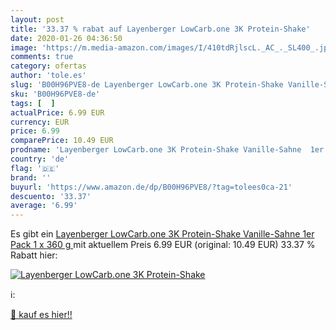 ```yaml
---
layout: post
title: '33.37 % rabat auf Layenberger LowCarb.one 3K Protein-Shake'
date: 2020-01-26 04:36:50
image: 'https://m.media-amazon.com/images/I/410tdRjlscL._AC_._SL400_.jpg'
comments: true
category: ofertas
author: 'tole.es'
slug: 'B00H96PVE8-de Layenberger LowCarb.one 3K Protein-Shake Vanille-Sahne 1er...'
sku: 'B00H96PVE8-de'
tags: [  ]
actualPrice: 6.99 EUR
currency: EUR
price: 6.99
comparePrice: 10.49 EUR
prodname: 'Layenberger LowCarb.one 3K Protein-Shake Vanille-Sahne  1er Pack  1 x 360 g '
country: 'de'
flag: '🇩🇪'
brand: ''
buyurl: 'https://www.amazon.de/dp/B00H96PVE8/?tag=tolees0ca-21'
descuento: '33.37'
average: '6.99'
---
```


Es gibt ein [Layenberger LowCarb.one 3K Protein-Shake Vanille-Sahne  1er Pack  1 x 360 g ](https://www.amazon.de/dp/B00H96PVE8/?tag=tolees0ca-21) mit aktuellem Preis 6.99 EUR (original: 10.49 EUR) 33.37 % Rabatt hier:

[![Layenberger LowCarb.one 3K Protein-Shake](https://m.media-amazon.com/images/I/410tdRjlscL._AC_._SL400_.jpg)](https://www.amazon.de/dp/B00H96PVE8/?tag=tolees0ca-21)

ℹ️:


[🛒 kauf es hier!!](https://www.amazon.de/dp/B00H96PVE8/?tag=tolees0ca-21)
